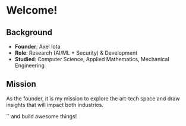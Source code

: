 # Welcome!

## Background
* **Founder**: Axel Iota
* **Role**: Research (AI/ML + Security) & Development
* **Studied**: Computer Science, Applied Mathematics, Mechanical Engineering

## Mission
<p> As the founder, it is my mission to explore the art-tech space and draw insights that will impact both industries. </p>
`<simply insert code>` and build awesome things!